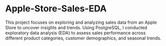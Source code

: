 # Apple-Store-Sales-EDA
 This project focuses on exploring and analyzing sales data from an Apple Store to uncover insights and trends. Using PostgreSQL, I conducted exploratory data analysis (EDA) to assess sales performance across different product categories, customer demographics, and seasonal trends.
